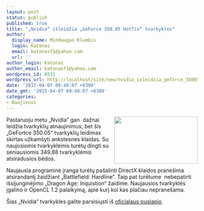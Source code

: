 ```yaml
---
layout: post
status: publish
published: true
title: "„Nvidia“ išleidžia „GeForce 350.05 Hotfix“ tvarkykles"
author:
  display_name: Mindaugas Klumbis
  login: Katonas
  email: katonasf1@yahoo.com
  url: ''
author_login: Katonas
author_email: katonasf1@yahoo.com
wordpress_id: 8531
wordpress_url: http://localhost/site/new/nvidia_isleidzia_geforce_35005_hotfix_tvarkykles/
date: '2015-04-07 09:40:07 +0300'
date_gmt: '2015-04-07 09:40:07 +0300'
categories:
- Naujienos
---
```

<p>
	<a href="http://technews.lt/userfiles/9a.jpg"><img alt="" src="http://technews.lt/userfiles/9a.jpg" style="width: 220px; height: 124px; float: right;" /></a> Pastaruoju metu &bdquo;Nvidia&ldquo; gan&nbsp; dažnai leidžia tvarkyklių atnaujinimus, bet &scaron;is &bdquo;GeFortce 350.05&ldquo; tvarkyklių leidimas skirtas užkam&scaron;yti ankstesnes klaidas. Su naujosiomis tvarkyklėmis turėtų dingti su seniausiomis 349.88 tvarkyklėmis atsiradusios bėdos.</p>
<p>
	Naujausia programinė įranga turėtų pa&scaron;alinti DirectX klaidos prane&scaron;ima atsirandantį žaidžiant &bdquo;Battlefield: Hardline&ldquo;. Taip pat turėtume&nbsp; nebepatirti i&scaron;sijunginėjimo &bdquo;Dragon Age: Inquistion&ldquo; žaidime. Naujausios tvarkyklės įgalino ir OpenCL 1.2 palaikymą, apie kurį kol kas plačiau neprane&scaron;ama.</p>
<p>
	&Scaron;ias &bdquo;Nvidia&ldquo; tvarkykles galite parsisiųsti i&scaron; <u><a href="http://nvidia.custhelp.com/app/answers/detail/a_id/3647">oficialaus puslapio</a></u>.</p>
